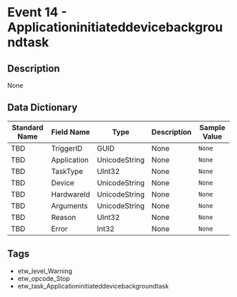 # Event 14 - Applicationinitiateddevicebackgroundtask

## Description
None

## Data Dictionary
|Standard Name|Field Name|Type|Description|Sample Value|
|---|---|---|---|---|
|TBD|TriggerID|GUID|None|`None`|
|TBD|Application|UnicodeString|None|`None`|
|TBD|TaskType|UInt32|None|`None`|
|TBD|Device|UnicodeString|None|`None`|
|TBD|HardwareId|UnicodeString|None|`None`|
|TBD|Arguments|UnicodeString|None|`None`|
|TBD|Reason|UInt32|None|`None`|
|TBD|Error|Int32|None|`None`|

## Tags
* etw_level_Warning
* etw_opcode_Stop
* etw_task_Applicationinitiateddevicebackgroundtask